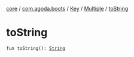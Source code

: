 [core](../../../index.md) / [com.agoda.boots](../../index.md) / [Key](../index.md) / [Multiple](index.md) / [toString](./to-string.md)

# toString

`fun toString(): `[`String`](https://kotlinlang.org/api/latest/jvm/stdlib/kotlin/-string/index.html)